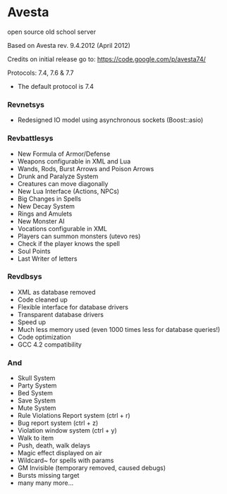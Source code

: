 Avesta
======

open source old school server

Based on Avesta rev. 9.4.2012 (April 2012)

Credits on initial release go to: https://code.google.com/p/avesta74/

Protocols: 7.4, 7.6 & 7.7

* The default protocol is 7.4

### Revnetsys

* Redesigned IO model using asynchronous sockets (Boost::asio)


### Revbattlesys

* New Formula of Armor/Defense
* Weapons configurable in XML and Lua
* Wands, Rods, Burst Arrows and Poison Arrows
* Drunk and Paralyze System
* Creatures can move diagonally
* New Lua Interface (Actions, NPCs)
* Big Changes in Spells
* New Decay System
* Rings and Amulets
* New Monster AI
* Vocations configurable in XML
* Players can summon monsters (utevo res)
* Check if the player knows the spell
* Soul Points
* Last Writer of letters


### Revdbsys

* XML as database removed
* Code cleaned up
* Flexible interface for database drivers
* Transparent database drivers
* Speed up
* Much less memory used (even 1000 times less for database queries!)
* Code optimization
* GCC 4.2 compatibility


### And

* Skull System
* Party System
* Bed System
* Save System
* Mute System
* Rule Violations Report system (ctrl + r)
* Bug report system (ctrl + z)
* Violation window system (ctrl + y)
* Walk to item
* Push, death, walk delays
* Magic effect displayed on air
* Wildcard~ for spells with params
* GM Invisible (temporary removed, caused debugs)
* Bursts missing target
* many many more...

